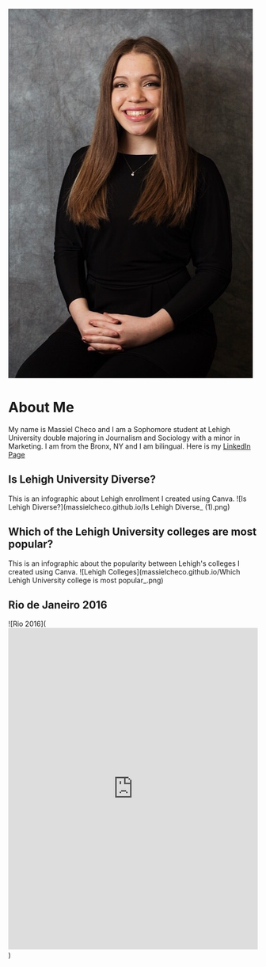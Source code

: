 ![Profile Picture](https://github.com/massielcheco/massielcheco.github.io/blob/master/IMG-1748.jpg?raw=true)

# About Me
My name is Massiel Checo and I am a Sophomore student at Lehigh University double majoring in Journalism and Sociology with a minor in Marketing. I am from the Bronx, NY and I am bilingual. Here is my [LinkedIn Page](https://www.linkedin.com/in/massiel-checo-302065138/)

## Is Lehigh University Diverse?
This is an infographic about Lehigh enrollment I created using Canva.
![Is Lehigh Diverse?](massielcheco.github.io/Is Lehigh Diverse_ (1).png)

## Which of the Lehigh University colleges are most popular? 
This is an infographic about the popularity between Lehigh's colleges I created using Canva. 
![Lehigh Colleges](massielcheco.github.io/Which Lehigh University college is most popular_.png)

## Rio de Janeiro 2016
![Rio 2016](<iframe src='https://cdn.knightlab.com/libs/timeline3/latest/embed/index.html?source=1i_AwWh8VpiETooG5qDEgLyGiqpMa_Yl-FSqZEPUnNF8&font=Default&lang=en&initial_zoom=2&height=650' width='100%' height='650' webkitallowfullscreen mozallowfullscreen allowfullscreen frameborder='0'></iframe>)
